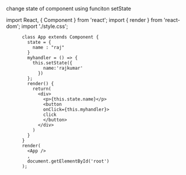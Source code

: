 change state of component using funciton setState  


import React, { Component } from 'react';
import { render } from 'react-dom';
import './style.css';


          class App extends Component {
            state = {
              name : "raj"
            }
            myhandler = () => {
              this.setState({
                  name:'rajkumar'
                })
            };
            render() {
              return(
                <div>
                  <p>{this.state.name}</p>
                  <button 
                  onClick={this.myhandler}>
                  click
                  </button>
                </div>
              )
            }
          }
          render(
            <App />
            , 
            document.getElementById('root')
          );
